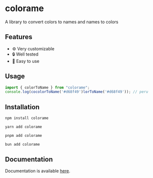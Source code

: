 # colorame

A library to convert colors to names and names to colors

## Features

- ⚙️  Very customizable
- 🔒 Well tested
- 🚀 Easy to use

## Usage

```typescript
import { colorToName } from "colorame";
console.log(cocolorToName('#d68f49')lorToName('#d68f49')); // peru
```

## Installation

```bash
npm install colorame
```

```bash
yarn add colorame
```

```bash
pnpm add colorame
```

```bash
bun add colorame
```
## Documentation

Documentation is available [here](https://dlurak.github.io/colorame/).
